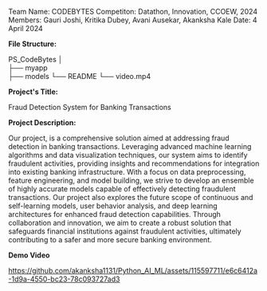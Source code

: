 Team Name: CODEBYTES
Competiton: Datathon, Innovation, CCOEW, 2024
Members: Gauri Joshi, Kritika Dubey, Avani Ausekar, Akanksha Kale
Date: 4 April 2024

****File Structure:****

PS_CodeBytes
│   
├── myapp  
├── models 
└── README
    └── video.mp4


****Project's Title:****

Fraud Detection System for Banking Transactions


****Project Description:**** 

Our project, is a comprehensive solution aimed at addressing fraud detection in banking transactions. Leveraging advanced machine learning algorithms and data visualization techniques, our system aims to identify fraudulent activities, providing insights and recommendations for integration into existing banking infrastructure. With a focus on data preprocessing, feature engineering, and model building, we strive to develop an ensemble of highly accurate models capable of effectively detecting fraudulent transactions. Our project also explores the future scope of continuous and self-learning models, user behavior analysis, and deep learning architectures for enhanced fraud detection capabilities. Through collaboration and innovation, we aim to create a robust solution that safeguards financial institutions against fraudulent activities, ultimately contributing to a safer and more secure banking environment.






****Demo Video****    

https://github.com/akanksha1131/Python_AI_ML/assets/115597711/e6c6412a-1d9a-4550-bc23-78c093727ad3


